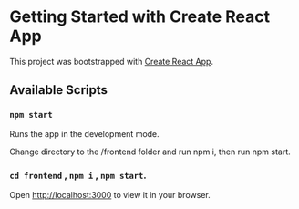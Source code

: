 # Getting Started with Create React App

This project was bootstrapped with [Create React App](https://github.com/facebook/create-react-app).

## Available Scripts


### `npm start`

Runs the app in the development mode.

Change directory to the /frontend folder and run npm i, then run npm start.

### `cd frontend` , `npm i` , `npm start`.

Open [http://localhost:3000](http://localhost:3000) to view it in your browser.

